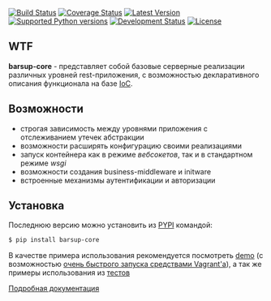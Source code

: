 [![Build Status](https://travis-ci.org/barsgroup/barsup-core.svg?branch=master)](https://travis-ci.org/barsgroup/barsup-core)
[![Coverage Status](https://img.shields.io/coveralls/barsgroup/barsup-core.svg?style=flat)](https://coveralls.io/r/barsgroup/barsup-core?branch=master)
[![Latest Version](https://pypip.in/version/barsup-core/badge.svg?style=flat&text=version&0.1.8)](https://pypi.python.org/pypi/barsup-core/)
[![Supported Python versions](https://pypip.in/py_versions/barsup-core/badge.svg?style=flat)](https://pypi.python.org/pypi/barsup-core/)
[![Development Status](https://pypip.in/status/barsup-core/badge.svg?style=flat&beta)](https://pypi.python.org/pypi/barsup-core/)
[![License](https://pypip.in/license/barsup-core/badge.svg?style=flat)](https://pypi.python.org/pypi/barsup-core/)

## WTF
**barsup-core** - представляет собой базовые серверные реализации различных уровней rest-приложения, с возможностью декларативного описания функционала на базе [IoC](https://bitbucket.org/astynax/yadic).

## Возможности

* строгая зависимость между уровнями приложения с отслеживанием утечек абстракции
* возможности расширять конфигурацию своими реализациями
* запуск контейнера как в режиме _вебсокетов_, так и в стандартном режиме _wsgi_
* возможности создания business-middleware и initware
* встроенные механизмы аутентификации и авторизации

## Установка
Последнюю версию можно установить из [PYPI](https://pypi.python.org/pypi/barsup-core) командой:
```bash
$ pip install barsup-core
```
В качестве примера использования рекомендуется посмотреть [demo](https://bitbucket.org/barsgroup/barsup-demo) (с возможностью [очень быстрого запуска средствами Vagrant'a](https://bitbucket.org/barsgroup/barsup-demo/wiki/vagrant)), а так же примеры использования из [тестов](https://bitbucket.org/barsgroup/barsup-core/src/1998af93d9a30cbb3416ff356c33fce5657bab43/src/barsup/tests/?at=default)

[Подробная документация](https://bitbucket.org/barsgroup/barsup-core/wiki/Home)